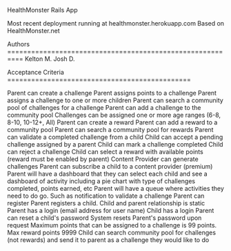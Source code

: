 HealthMonster Rails App

Most recent deployment running at healthmonster.herokuapp.com
Based on HealthMonster.net

Authors ==========================================================
  Kelton M.
  Josh D.

Acceptance Criteria ==============================================

Parent can create a challenge
Parent assigns points to a challenge
Parent assigns a challenge to one or more children
Parent can search a community pool of challenges for a challenge
Parent can add a challenge to the community pool
Challenges can be assigned one or more age ranges (6-8, 8-10, 10-12+, All)
Parent can create a reward
Parent can add a reward to a community pool
Parent can search a community pool for rewards
Parent can validate a completed challenge from a child
Child can accept a pending challenge assigned by a parent
Child can mark a challenge completed
Child can reject a challenge
Child can select a reward with available points (reward must be enabled by parent)
Content Provider can generate challenges
Parent can subscribe a child to a content provider (premium)
Parent will have a dashboard that they can select each child and see a dashboard of activity including a pie chart with type of challenges completed, points earned, etc
Parent will have a queue where activities they need to do go. Such as notification to validate a challenge
Parent can register
Parent registers a child. Child and parent relationship is static
Parent has a login (email address for user name)
Child has a login
Parent can reset a child's password
System resets Parent's password upon request
Maximum points that can be assigned to a challenge is 99 points. Max reward points 9999
Child can search community pool for challenges (not rewards) and send it to parent as a challenge they would like to do